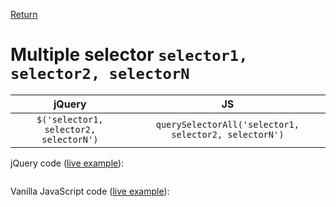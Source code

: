 <!-- markdownlint-disable MD041-->
[Return](../)

# Multiple selector `selector1, selector2, selectorN`

| jQuery | JS |
|:--:|:--:|
| `$('selector1, selector2, selectorN')` | `querySelectorAll('selector1, selector2, selectorN')` |

jQuery code ([live example](multi-jq.html)):

```js:src/multi-jq.js
```

Vanilla JavaScript code ([live example](multi-va.html)):

```js:src/multi-va.js
```
